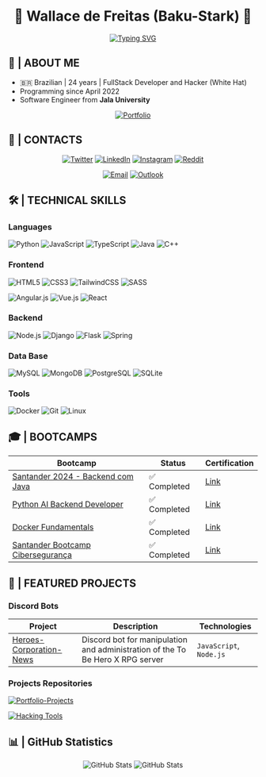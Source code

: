 <div align="center">

# 👾 Wallace de Freitas (Baku-Stark) 👾

[![Typing SVG](https://readme-typing-svg.herokuapp.com?font=Kanit&multiline=true&height=75&lines=%22A+imagina%C3%A7%C3%A3o+%C3%A9+mais+importante+que+;o+conhecimento.%22;---+Albert+Einstein)](https://git.io/typing-svg)

</div>

## 🚀 | ABOUT ME

+ 🇧🇷 Brazilian | 24 years | FullStack Developer and Hacker (White Hat)
+ Programming since April 2022
+ Software Engineer from **Jala University**

<div align="center">

[![Portfolio](https://img.shields.io/badge/Portfolio-000000?style=for-the-badge&logo=firefox&logoColor=FF7139)](https://baku-stark.github.io/Portfolio-Wallace/index.html)

</div>

## 📱 | CONTACTS

<div align="center">
  
[![Twitter](https://img.shields.io/badge/Twitter-1DA1F2?style=for-the-badge&logo=x&logoColor=white)](https://twitter.com/Walleemc2)
[![LinkedIn](https://img.shields.io/badge/LinkedIn-0077B5?style=for-the-badge&logo=linkedin&logoColor=white)](https://www.linkedin.com/in/wallace-freitas-92a2061b6/)
[![Instagram](https://img.shields.io/badge/Instagram-E4405F?style=for-the-badge&logo=instagram&logoColor=white)](https://instagram.com/wallace_emc2)
[![Reddit](https://img.shields.io/badge/Reddit-FF4500?style=for-the-badge&logo=reddit&logoColor=white)](https://www.reddit.com/user/StarkBakuha)

[![Email](https://img.shields.io/badge/Gmail-D14836?style=for-the-badge&logo=gmail&logoColor=white)](mailto:tamakiamajiki360@gmail.com)
[![Outlook](https://img.shields.io/badge/Outlook-0192F9?style=for-the-badge&logo=hotmail&logoColor=white)](mailto:wallacefmds360@outlook.com)

</div>

## 🛠️ | TECHNICAL SKILLS

### Languages
![Python](https://img.shields.io/badge/Python-3776AB?style=flat&logo=python&logoColor=white)
![JavaScript](https://img.shields.io/badge/JavaScript-F7DF1E?style=flat&logo=javascript&logoColor=black)
![TypeScript](https://img.shields.io/badge/TypeScript-007ACC?style=flat&logo=typescript&logoColor=white)
![Java](https://img.shields.io/badge/Java-ED8B00?style=flat&logo=openjdk&logoColor=white)
![C++](https://img.shields.io/badge/C++-00599C?style=flat&logo=c%2B%2B&logoColor=white)

### Frontend
![HTML5](https://img.shields.io/badge/HTML5-E34F26?style=flat&logo=html5&logoColor=white)
![CSS3](https://img.shields.io/badge/CSS3-1572B6?style=flat&logo=css3&logoColor=white)
![TailwindCSS](https://img.shields.io/badge/Tailwind_CSS-38B2AC?style=flat&logo=tailwind-css&logoColor=white)
![SASS](https://img.shields.io/badge/SASS-ff748c?style=flat&logo=sass&logoColor=white)

![Angular.js](https://img.shields.io/badge/Angular.js-FF0103?style=flat&logo=angular&logoColor=white)
![Vue.js](https://img.shields.io/badge/Vue.js-4FC08D?style=flat&logo=vue.js&logoColor=white)
![React](https://img.shields.io/badge/React-20232A?style=flat&logo=react&logoColor=61DAFB)

### Backend
![Node.js](https://img.shields.io/badge/Node.js-43853D?style=flat&logo=node.js&logoColor=white)
![Django](https://img.shields.io/badge/Django-092E20?style=flat&logo=django&logoColor=white)
![Flask](https://img.shields.io/badge/Flask-000000?style=flat&logo=flask&logoColor=white)
![Spring](https://img.shields.io/badge/Spring-7DDA58?style=flat&logo=spring&logoColor=white)

### Data Base
![MySQL](https://img.shields.io/badge/MySQL-4479A1?style=flat&logo=mysql&logoColor=white)
![MongoDB](https://img.shields.io/badge/MongoDB-47A248?style=flat&logo=mongodb&logoColor=white)
![PostgreSQL](https://img.shields.io/badge/PostgreSQL-316192?style=flat&logo=postgresql&logoColor=white)
![SQLite](https://img.shields.io/badge/SQLite-316192?style=flat&logo=sqlite&logoColor=white)

### Tools
![Docker](https://img.shields.io/badge/Docker-2496ED?style=flat&logo=docker&logoColor=white)
![Git](https://img.shields.io/badge/Git-F05032?style=flat&logo=git&logoColor=white)
![Linux](https://img.shields.io/badge/Linux-FCC624?style=flat&logo=linux&logoColor=black)

## 🎓 | BOOTCAMPS

| Bootcamp | Status | Certification |
|----------|--------|-------------|
| [Santander 2024 - Backend com Java](https://web.dio.me/track/7da9882f-2f0d-4f4d-b997-f300ce50f9f5) | ✅ Completed | [Link](/certification/DIO%20-%20Certificado%20-%20BackEnd%20Java.pdf) |
| [Python AI Backend Developer](https://web.dio.me/track/70304c16-a7d8-4066-97de-16345e1653a6) | ✅ Completed | [Link](/certification/DIO_-_Certificado_-_Conclusao.pdf) |
| [Docker Fundamentals](https://web.dio.me/track/7da9882f-2f0d-4f4d-b997-f300ce50f9f5) | ✅ Completed | [Link](/certification//Certificado%20-%20Docker.pdf) |
| [Santander Bootcamp Cibersegurança](https://web.dio.me/track/santander-ciberseguranca-2024) | ✅ Completed | [Link](/certification/Santander%20Bootcamp%20Cibersegurança.pdf) |

## 🤖 | FEATURED PROJECTS

### Discord Bots
| Project | Description | Technologies |
|---------|-----------|-------------|
| [Heroes-Corporation-News](https://github.com/Baku-Stark/Heroes-Corporation-News) | Discord bot for manipulation and administration of the To Be Hero X RPG server | `JavaScript`, `Node.js` |

### Projects Repositories
[![Portfolio-Projects](https://github-readme-stats.vercel.app/api/pin/?username=Baku-Stark&repo=Portfolio-Projects&theme=tokyonight)](https://github.com/Baku-Stark/Portfolio-Projects)

[![Hacking Tools](https://github-readme-stats.vercel.app/api/pin/?username=Baku-Stark&repo=Hacking_Tools&theme=tokyonight)](https://github.com/Baku-Stark/Hacking_Tools)

## 📊 | GitHub Statistics

<div align="center">
  
![GitHub Stats](https://github-readme-stats.vercel.app/api?username=Baku-Stark&theme=tokyonight&show_icons=true&hide_border=true&count_private=true)
![GitHub Stats](https://streak-stats.demolab.com?user=Baku-Stark&theme=tokyonight&hide_border=true)

</div>
